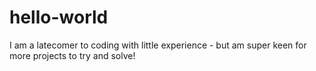 # hello-world

I am a latecomer to coding with little experience - but am super keen for more projects to try and solve!
